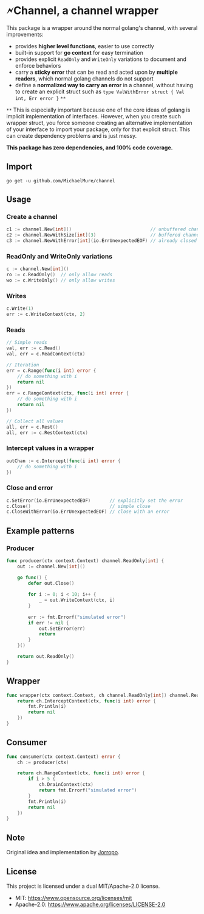 # 🗲Channel, a channel wrapper

This package is a wrapper around the normal golang's channel, with several improvements:
- provides **higher level functions**, easier to use correctly
- built-in support for **go context** for easy termination
- provides explicit `ReadOnly` and `WriteOnly` variations to document and enforce behaviors
- carry a **sticky error** that can be read and acted upon by **multiple readers**, which normal golang channels do not support
- define a **normalized way to carry an error** in a channel, without having to create an explicit struct such as `type ValWithError struct { Val int, Err error }` `**`

`**` This is especially important because one of the core ideas of golang is implicit implementation of interfaces. However, when you create such wrapper struct, you force someone creating an alternative implementation of your interface to import your package, only for that explicit struct. This can create dependency problems and is just messy.

**This package has zero dependencies, and 100% code coverage.**

## Import

`go get -u github.com/MichaelMure/channel`

## Usage

### Create a channel

```go
c1 := channel.New[int]()                             // unbuffered channel
c2 := channel.NewWithSize[int](3)                    // buffered channel
c3 := channel.NewWithError[int](io.ErrUnexpectedEOF) // already closed and errored
```

### ReadOnly and WriteOnly variations

```go
c := channel.New[int]()
ro := c.ReadOnly()  // only allow reads
wo := c.WriteOnly() // only allow writes
```

### Writes

```go
c.Write(1)
err := c.WriteContext(ctx, 2)
```

### Reads

```go
// Simple reads
val, err := c.Read()
val, err = c.ReadContext(ctx)

// Iteration
err = c.Range(func(i int) error {
	// do something with i
	return nil
})
err = c.RangeContext(ctx, func(i int) error {
	// do something with i
	return nil
})

// Collect all values
all, err = c.Rest()
all, err := c.RestContext(ctx)
```

### Intercept values in a wrapper

```go
outChan := c.Intercept(func(i int) error {
	// do something with i
})
```

### Close and error

```go
c.SetError(io.ErrUnexpectedEOF)       // explicitly set the error
c.Close()                             // simple close
c.CloseWithError(io.ErrUnexpectedEOF) // close with an error
```

## Example patterns

### Producer

```go
func producer(ctx context.Context) channel.ReadOnly[int] {
	out := channel.New[int]()

	go func() {
		defer out.Close()
		
		for i := 0; i < 10; i++ {
			_ = out.WriteContext(ctx, i)
		}
		
		err := fmt.Errorf("simulated error")
		if err != nil {
			out.SetError(err)
			return
		}
	}()

	return out.ReadOnly()
}
```

## Wrapper

```go
func wrapper(ctx context.Context, ch channel.ReadOnly[int]) channel.ReadOnly[int] {
	return ch.InterceptContext(ctx, func(i int) error {
		fmt.Println(i)
		return nil
	})
}
```

## Consumer

```go
func consumer(ctx context.Context) error {
	ch := producer(ctx)

	return ch.RangeContext(ctx, func(i int) error {
		if i > 5 {
			ch.DrainContext(ctx)
			return fmt.Errorf("simulated error")
		}
		fmt.Println(i)
		return nil
	})
}
```

## Note

Original idea and implementation by [Jorropo](https://github.com/Jorropo).

## License

This project is licensed under a dual MIT/Apache-2.0 license.

- MIT: https://www.opensource.org/licenses/mit
- Apache-2.0: https://www.apache.org/licenses/LICENSE-2.0